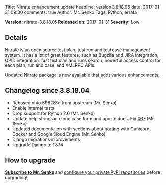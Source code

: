 Title: Nitrate enhancement update
headline: version 3.8.18.05
date: 2017-01-31 09:30
comments: true
Author: Mr. Senko
Tags: Python, errata

**Version:** nitrate-3.8.18.05
**Released on:** 2017-01-31
**Severity:** Low

Details
-------

Nitrate is an open source test plan, test run and test case management system.
It has a lot of great features, such as
Bugzilla and JIRA integration, QPID integration, fast test plan and runs search,
powerful access control for each plan, run and case, and XMLRPC APIs.

Updated Nitrate package is now available that adds various enhancements.

Changelog since 3.8.18.04
-------------------------

- Rebased onto 698288e from upstream (Mr. Senko)
- Enable internal tests
- Drop support for Python 2.6 (Mr. Senko)
- Update help strings of clone case form and update docs. Fix
  [#67](https://github.com/Nitrate/Nitrate/issues/67) (Mr. Senko)
- Updated documentation with sections about hosting with
  Gunicorn, Docker and Google Cloud Engine (Mr. Senko)
- Django migrations improvements
- Upgrade Django to 1.8.14

How to upgrade
---------------

**[Subscribe to Mr. Senko]({filename}pages/subscribe.html)** and
[configure your private PyPI repositories]({filename}2017-01-22-private-pypi.markdown)
before upgrading!
